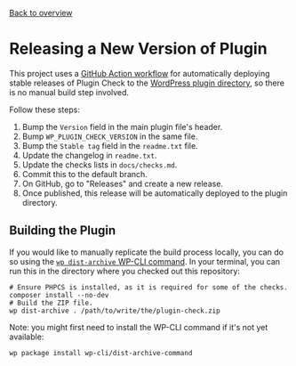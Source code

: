[Back to overview](./README.md)

# Releasing a New Version of Plugin

This project uses a [GitHub Action workflow](../.github/workflows/deploy.yml) for automatically deploying
stable releases of Plugin Check to the [WordPress plugin directory](https://wordpress.org/plugins/plugin-check/), so there is no manual build step involved.

Follow these steps:

1. Bump the `Version` field in the main plugin file's header.
2. Bump `WP_PLUGIN_CHECK_VERSION` in the same file.
3. Bump the `Stable tag` field in the `readme.txt` file.
4. Update the changelog in `readme.txt`.
5. Update the checks lists in `docs/checks.md`.
6. Commit this to the default branch.
7. On GitHub, go to "Releases" and create a new release.
8. Once published, this release will be automatically deployed to the plugin directory.

## Building the Plugin

If you would like to manually replicate the build process locally, you can do so
using the [`wp dist-archive` WP-CLI command](https://github.com/wp-cli/dist-archive-command/).
In your terminal, you can run this in the directory where you checked out this repository:

```
# Ensure PHPCS is installed, as it is required for some of the checks.
composer install --no-dev
# Build the ZIP file.
wp dist-archive . /path/to/write/the/plugin-check.zip
```

Note: you might first need to install the WP-CLI command if it's not yet available:

```
wp package install wp-cli/dist-archive-command
```

